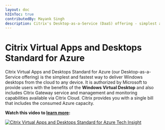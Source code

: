 ```yaml
---
layout: doc
h3InToc: true
contributedBy: Mayank Singh
description: Citrix's Desktop-as-a-Service (DaaS) offering - simplest and fastest way to get desktops based on Windows Virtual Desktop in Microsoft Azure.
---
```

# Citrix Virtual Apps and Desktops Standard for Azure

Citrix Virtual Apps and Desktops Standard for Azure (our Desktop-as-a-Service offering) is the simplest and fastest way to deliver Windows desktops from the cloud to any device. It is authorized by Microsoft to provide users with the benefits of the **Windows Virtual Desktop** and also includes Citrix Gateway service and management and monitoring capabilities available via Citrix Cloud. Citrix provides you with a single bill that includes the consumed Azure capacity.

**Watch this video to [learn more](https://youtu.be/_OSrjetVj4k):**

[![Citrix Virtual Apps and Desktops Standard for Azure Tech Insight](/en-us/tech-zone/learn/media/shared_video-placeholder.png)](https://youtu.be/_OSrjetVj4k)
